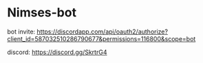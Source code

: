 # Nimses-bot
 
 bot invite: https://discordapp.com/api/oauth2/authorize?client_id=587032510286790677&permissions=116800&scope=bot
 
 discord: https://discord.gg/SkrtrG4

